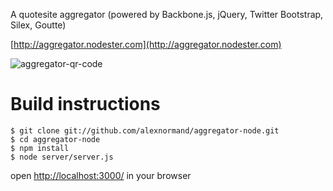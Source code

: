 A quotesite aggregator (powered by Backbone.js, jQuery, Twitter Bootstrap, 
Silex, Goutte)

[http://aggregator.nodester.com](http://aggregator.nodester.com)

![aggregator-qr-code](https://chart.googleapis.com/chart?chs=300x300&cht=qr&chl=http://aggregator.nodester.com)


Build instructions
===================

    $ git clone git://github.com/alexnormand/aggregator-node.git
    $ cd aggregator-node   
    $ npm install
    $ node server/server.js

 open [http://localhost:3000/](http://localhost:3000/) in your browser
